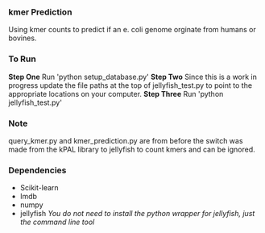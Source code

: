 ### kmer Prediction

Using kmer counts to predict if an e. coli genome orginate from humans or bovines. 

### To Run

**Step One** Run 'python setup\_database.py'
**Step Two** Since this is a work in progress update the file paths at the top of jellyfish\_test.py to point to the appropriate locations on your computer.
**Step Three** Run 'python jellyfish\_test.py' 


### Note

query\_kmer.py and kmer\_prediction.py are from before the switch was made from the kPAL library to jellyfish to count kmers and can be ignored.

### Dependencies

- Scikit-learn
- lmdb
- numpy 
- jellyfish *You do not need to install the python wrapper for jellyfish, just the command line tool*
